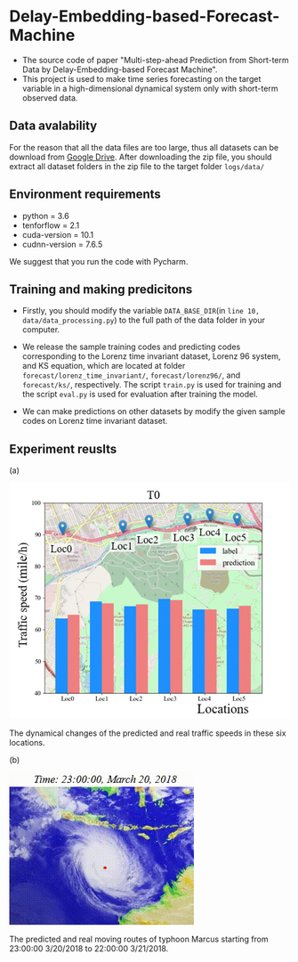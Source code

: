 # Delay-Embedding-based-Forecast-Machine
- The source code of paper "Multi-step-ahead Prediction from Short-term Data by Delay-Embedding-based Forecast Machine".
- This project is used to make time series forecasting on the target variable in a high-dimensional dynamical system only with short-term observed data.


## Data avalability
For the reason that all the data files are too large, thus all datasets can be download from [Google Drive](https://drive.google.com/open?id=1MLwkQ4APxGHVxnTFOM_TShdHQRJg8dzX). After downloading the zip file, you should extract all dataset folders in the zip file to the target folder `logs/data/`

## Environment requirements

- python = 3.6
- tenforflow = 2.1
- cuda-version = 10.1
- cudnn-version = 7.6.5

We suggest that you run the code with Pycharm.

## Training and making predicitons

- Firstly, you should modify the variable `DATA_BASE_DIR`(in `line 10, data/data_processing.py`) to the full path of the data folder in your computer.

- We release the sample training codes and predicting codes corresponding to the Lorenz time invariant dataset, Lorenz 96 system, and KS equation, which are located at folder `forecast/lorenz_time_invariant/`, `forecast/lorenz96/`, and `forecast/ks/`, respectively. The script `train.py` is used for training and the script `eval.py` is used for evaluation after training the model. 

- We can make predictions on other datasets by modify the given sample codes on Lorenz time invariant dataset.

## Experiment reuslts

(a)

![The prediciton results of Traffic dataset.](./demo_gif/traffic.gif)

The dynamical changes of the predicted and real traffic speeds in these six locations. 

(b)

![The prediciton results of Typhoon route dataset.](./demo_gif/typhoon.gif)

The predicted and real moving routes of typhoon Marcus starting from 23:00:00 3/20/2018 to 22:00:00 3/21/2018.